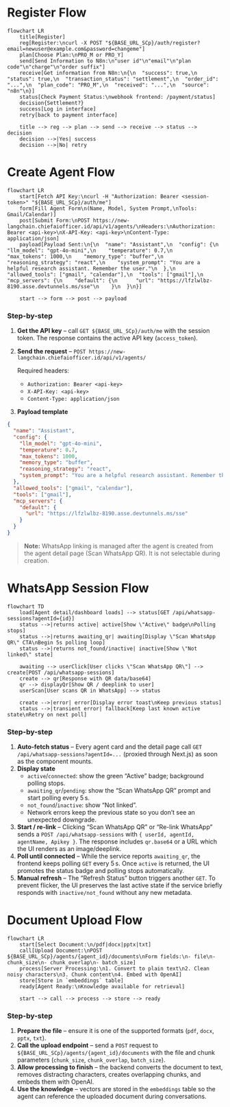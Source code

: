 # Register Flow

```mermaid
flowchart LR
    title[Register]
    reg[Register:\ncurl -X POST "${BASE_URL_SCp}/auth/register?email=newuser@example.com&password=changeme"]
    plan[Choose Plan:\nPRO_M or PRO_Y]
    send[Send Information to N8n:\n"user id"\n"email"\n"plan code"\n"charge"\n"order suffix"]
    receive[Get information from N8n:\n{\n  "success": true,\n  "status": true,\n  "transaction_status": "settlement",\n  "order_id": "...",\n  "plan_code": "PRO_M",\n  "received": "...",\n  "source": "n8n"\n}]
    status[Check Payment Status:\nwebhook frontend: /payment/status]
    decision{Settlement?}
    success[Log in interface]
    retry[back to payment interface]

    title --> reg --> plan --> send --> receive --> status --> decision
    decision -->|Yes| success
    decision -->|No| retry
```

# Create Agent Flow

```mermaid
flowchart LR
    start[Fetch API Key:\ncurl -H "Authorization: Bearer <session-token>" "${BASE_URL_SCp}/auth/me"]
    form[Fill Agent Form\n(Name, Model, System Prompt,\nTools: Gmail/Calendar)]
    post[Submit Form:\nPOST https://new-langchain.chiefaiofficer.id/api/v1/agents/\nHeaders:\nAuthorization: Bearer <api-key>\nX-API-Key: <api-key>\nContent-Type: application/json]
    payload[Payload Sent:\n{\n  "name": "Assistant",\n  "config": {\n    "llm_model": "gpt-4o-mini",\n    "temperature": 0.7,\n    "max_tokens": 1000,\n    "memory_type": "buffer",\n    "reasoning_strategy": "react",\n    "system_prompt": "You are a helpful research assistant. Remember the user."\n  },\n  "allowed_tools": ["gmail", "calendar"],\n  "tools": ["gmail"],\n  "mcp_servers": {\n    "default": {\n      "url": "https://lfzlwlbz-8190.asse.devtunnels.ms/sse"\n    }\n  }\n}]

    start --> form --> post --> payload
```

### Step-by-step

1. **Get the API key** – call `GET ${BASE_URL_SCp}/auth/me` with the session token. The response contains the active API key (`access_token`).
2. **Send the request** – `POST https://new-langchain.chiefaiofficer.id/api/v1/agents/`

   Required headers:
   - `Authorization: Bearer <api-key>`
   - `X-API-Key: <api-key>`
   - `Content-Type: application/json`

3. **Payload template**

```json
{
  "name": "Assistant",
  "config": {
    "llm_model": "gpt-4o-mini",
    "temperature": 0.7,
    "max_tokens": 1000,
    "memory_type": "buffer",
    "reasoning_strategy": "react",
    "system_prompt": "You are a helpful research assistant. Remember the user."
  },
  "allowed_tools": ["gmail", "calendar"],
  "tools": ["gmail"],
  "mcp_servers": {
    "default": {
      "url": "https://lfzlwlbz-8190.asse.devtunnels.ms/sse"
    }
  }
}
```

> **Note:** WhatsApp linking is managed after the agent is created from the agent detail page (Scan WhatsApp QR). It is not selectable during creation.

# WhatsApp Session Flow

```mermaid
flowchart TD
    load[Agent detail/dashboard loads] --> status[GET /api/whatsapp-sessions?agentId={id}]
    status -->|returns active| active[Show \"Active\" badge\nPolling stops]
    status -->|returns awaiting_qr| awaiting[Display \"Scan WhatsApp QR\" CTA\nBegin 5s polling loop]
    status -->|returns not_found/inactive| inactive[Show \"Not linked\" state]

    awaiting --> userClick[User clicks \"Scan WhatsApp QR\"] --> create[POST /api/whatsapp-sessions]
    create --> qr[Response with QR data/base64]
    qr --> displayQr[Show QR / deeplink to user]
    userScan[User scans QR in WhatsApp] --> status

    create -->|error| error[Display error toast\nKeep previous status]
    status -->|transient error| fallback[Keep last known active state\nRetry on next poll]
```

### Step-by-step

1. **Auto-fetch status** – Every agent card and the detail page call `GET /api/whatsapp-sessions?agentId=...` (proxied through Next.js) as soon as the component mounts.  
2. **Display state**  
   - `active`/`connected`: show the green “Active” badge; background polling stops.  
   - `awaiting_qr`/`pending`: show the “Scan WhatsApp QR” prompt and start polling every 5 s.  
   - `not_found`/`inactive`: show “Not linked”.  
   - Network errors keep the previous state so you don’t see an unexpected downgrade.
3. **Start / re-link** – Clicking “Scan WhatsApp QR” or “Re-link WhatsApp” sends a `POST /api/whatsapp-sessions` with `{ userId, agentId, agentName, Apikey }`. The response includes `qr.base64` or a URL which the UI renders as an image/deeplink.
4. **Poll until connected** – While the service reports `awaiting_qr`, the frontend keeps polling `GET` every 5 s. Once `active` is returned, the UI promotes the status badge and polling stops automatically.
5. **Manual refresh** – The “Refresh Status” button triggers another `GET`. To prevent flicker, the UI preserves the last active state if the service briefly responds with `inactive/not_found` without any new metadata.
# Document Upload Flow

```mermaid
flowchart LR
    start[Select Document:\n/pdf|docx|pptx|txt]
    call[Upload Document:\nPOST ${BASE_URL_SCp}/agents/{agent_id}/documents\nForm fields:\n- file\n- chunk_size\n- chunk_overlap\n- batch_size]
    process[Server Processing:\n1. Convert to plain text\n2. Clean noisy characters\n3. Chunk content\n4. Embed with OpenAI]
    store[Store in `embeddings` table]
    ready[Agent Ready:\nKnowledge available for retrieval]

    start --> call --> process --> store --> ready
```

### Step-by-step

1. **Prepare the file** – ensure it is one of the supported formats (`pdf`, `docx`, `pptx`, `txt`).
2. **Call the upload endpoint** – send a `POST` request to `${BASE_URL_SCp}/agents/{agent_id}/documents` with the file and chunk parameters (`chunk_size`, `chunk_overlap`, `batch_size`).
3. **Allow processing to finish** – the backend converts the document to text, removes distracting characters, creates overlapping chunks, and embeds them with OpenAI.
4. **Use the knowledge** – vectors are stored in the `embeddings` table so the agent can reference the uploaded document during conversations.

